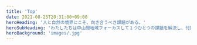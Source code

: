 ```yaml
---
title: 'Top'
date: 2021-08-25T20:31:00+09:00
heroHeading: '人と自然の境界にこそ、向き合うべき課題がある。'
heroSubHeading: 'わたしたちは中山間地域フォーカスして１つひとつの課題を解決し、付加価値を創出することで人を惹きつける地域づくりに貢献します。'
heroBackground: 'images/.jpg'
---
```


